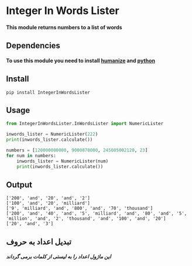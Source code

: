 # Integer In Words Lister
#### This module returns numbers to a list of words

## Dependencies
#### To use this module you need to install [humanize](https://pypi.org/project/humanize/) and [python](https://www.python.org/)

## Install

    pip install IntegerInWordsLister

## Usage
```python
from IntegerInWordsLister.InWordsLister import NumericLister

inwords_lister = NumericLister(222)
print(inwords_lister.calculate())

numbers = [120000000000, 9000870000, 245085002120, 23]
for num in numbers:
    inwords_lister = NumericLister(num)
    print(inwords_lister.calculate())
```
## Output
```
['200', 'and', '20', 'and', '2']
['100', 'and', '20', 'milliard']
['9', 'milliard', 'and', '800', 'and', '70', 'thousand']
['200', 'and', '40', 'and', '5', 'milliard', 'and', '80', 'and', '5', 'million', 'and', '2', 'thousand', 'and', '100', 'and', '20']
['20', 'and', '3']
```

## تبدیل اعداد به حروف
##### این ماژول اعداد را به لیستی از کلمات برمی گرداند